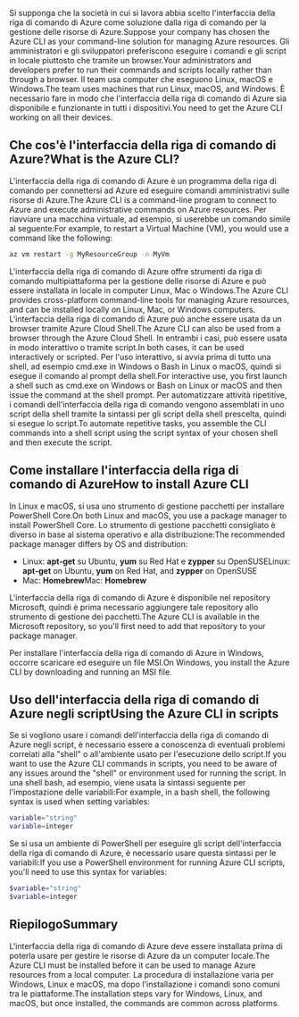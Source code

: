 <span data-ttu-id="ae8e4-101">Si supponga che la società in cui si lavora abbia scelto l'interfaccia della riga di comando di Azure come soluzione dalla riga di comando per la gestione delle risorse di Azure.</span><span class="sxs-lookup"><span data-stu-id="ae8e4-101">Suppose your company has chosen the Azure CLI as your command-line solution for managing Azure resources.</span></span> <span data-ttu-id="ae8e4-102">Gli amministratori e gli sviluppatori preferiscono eseguire i comandi e gli script in locale piuttosto che tramite un browser.</span><span class="sxs-lookup"><span data-stu-id="ae8e4-102">Your administrators and developers prefer to run their commands and scripts locally rather than through a browser.</span></span> <span data-ttu-id="ae8e4-103">Il team usa computer che eseguono Linux, macOS e Windows.</span><span class="sxs-lookup"><span data-stu-id="ae8e4-103">The team uses machines that run Linux, macOS, and Windows.</span></span> <span data-ttu-id="ae8e4-104">È necessario fare in modo che l'interfaccia della riga di comando di Azure sia disponibile e funzionante in tutti i dispositivi.</span><span class="sxs-lookup"><span data-stu-id="ae8e4-104">You need to get the Azure CLI working on all their devices.</span></span>

## <a name="what-is-the-azure-cli"></a><span data-ttu-id="ae8e4-105">Che cos'è l'interfaccia della riga di comando di Azure?</span><span class="sxs-lookup"><span data-stu-id="ae8e4-105">What is the Azure CLI?</span></span>
<span data-ttu-id="ae8e4-106">L'interfaccia della riga di comando di Azure è un programma della riga di comando per connettersi ad Azure ed eseguire comandi amministrativi sulle risorse di Azure.</span><span class="sxs-lookup"><span data-stu-id="ae8e4-106">The Azure CLI is a command-line program to connect to Azure and execute administrative commands on Azure resources.</span></span> <span data-ttu-id="ae8e4-107">Per riavviare una macchina virtuale, ad esempio, si userebbe un comando simile al seguente:</span><span class="sxs-lookup"><span data-stu-id="ae8e4-107">For example, to restart a Virtual Machine (VM), you would use a command like the following:</span></span>

 ```bash
 az vm restart -g MyResourceGroup -n MyVm
 ```

<span data-ttu-id="ae8e4-108">L'interfaccia della riga di comando di Azure offre strumenti da riga di comando multipiattaforma per la gestione delle risorse di Azure e può essere installata in locale in computer Linux, Mac o Windows.</span><span class="sxs-lookup"><span data-stu-id="ae8e4-108">The Azure CLI provides cross-platform command-line tools for managing Azure resources, and can be installed locally on Linux, Mac, or Windows computers.</span></span> <span data-ttu-id="ae8e4-109">L'interfaccia della riga di comando di Azure può anche essere usata da un browser tramite Azure Cloud Shell.</span><span class="sxs-lookup"><span data-stu-id="ae8e4-109">The Azure CLI can also be used from a browser through the Azure Cloud Shell.</span></span> <span data-ttu-id="ae8e4-110">In entrambi i casi, può essere usata in modo interattivo o tramite script.</span><span class="sxs-lookup"><span data-stu-id="ae8e4-110">In both cases, it can be used interactively or scripted.</span></span> <span data-ttu-id="ae8e4-111">Per l'uso interattivo, si avvia prima di tutto una shell, ad esempio cmd.exe in Windows o Bash in Linux o macOS, quindi si esegue il comando al prompt della shell.</span><span class="sxs-lookup"><span data-stu-id="ae8e4-111">For interactive use, you first launch a shell such as cmd.exe on Windows or Bash on Linux or macOS and then issue the command at the shell prompt.</span></span> <span data-ttu-id="ae8e4-112">Per automatizzare attività ripetitive, i comandi dell'interfaccia della riga di comando vengono assemblati in uno script della shell tramite la sintassi per gli script della shell prescelta, quindi si esegue lo script.</span><span class="sxs-lookup"><span data-stu-id="ae8e4-112">To automate repetitive tasks, you assemble the CLI commands into a shell script using the script syntax of your chosen shell and then execute the script.</span></span>

## <a name="how-to-install-azure-cli"></a><span data-ttu-id="ae8e4-113">Come installare l'interfaccia della riga di comando di Azure</span><span class="sxs-lookup"><span data-stu-id="ae8e4-113">How to install Azure CLI</span></span>
<span data-ttu-id="ae8e4-114">In Linux e macOS, si usa uno strumento di gestione pacchetti per installare PowerShell Core.</span><span class="sxs-lookup"><span data-stu-id="ae8e4-114">On both Linux and macOS, you use a package manager to install PowerShell Core.</span></span> <span data-ttu-id="ae8e4-115">Lo strumento di gestione pacchetti consigliato è diverso in base al sistema operativo e alla distribuzione:</span><span class="sxs-lookup"><span data-stu-id="ae8e4-115">The recommended package manager differs by OS and distribution:</span></span>
- <span data-ttu-id="ae8e4-116">Linux: **apt-get** su Ubuntu, **yum** su Red Hat e **zypper** su OpenSUSE</span><span class="sxs-lookup"><span data-stu-id="ae8e4-116">Linux: **apt-get** on Ubuntu, **yum** on Red Hat, and **zypper** on OpenSUSE</span></span>
- <span data-ttu-id="ae8e4-117">Mac: **Homebrew**</span><span class="sxs-lookup"><span data-stu-id="ae8e4-117">Mac: **Homebrew**</span></span>

<span data-ttu-id="ae8e4-118">L'interfaccia della riga di comando di Azure è disponibile nel repository Microsoft, quindi è prima necessario aggiungere tale repository allo strumento di gestione dei pacchetti.</span><span class="sxs-lookup"><span data-stu-id="ae8e4-118">The Azure CLI is available in the Microsoft repository, so you'll first need to add that repository to your package manager.</span></span>

<span data-ttu-id="ae8e4-119">Per installare l'interfaccia della riga di comando di Azure in Windows, occorre scaricare ed eseguire un file MSI.</span><span class="sxs-lookup"><span data-stu-id="ae8e4-119">On Windows, you install the Azure CLI by downloading and running an MSI file.</span></span>

## <a name="using-the-azure-cli-in-scripts"></a><span data-ttu-id="ae8e4-120">Uso dell'interfaccia della riga di comando di Azure negli script</span><span class="sxs-lookup"><span data-stu-id="ae8e4-120">Using the Azure CLI in scripts</span></span>
<span data-ttu-id="ae8e4-121">Se si vogliono usare i comandi dell'interfaccia della riga di comando di Azure negli script, è necessario essere a conoscenza di eventuali problemi correlati alla "shell" o all'ambiente usato per l'esecuzione dello script.</span><span class="sxs-lookup"><span data-stu-id="ae8e4-121">If you want to use the Azure CLI commands in scripts, you need to be aware of any issues around the "shell" or environment used for running the script.</span></span> <span data-ttu-id="ae8e4-122">In una shell bash, ad esempio, viene usata la sintassi seguente per l'impostazione delle variabili:</span><span class="sxs-lookup"><span data-stu-id="ae8e4-122">For example, in a bash shell, the following syntax is used when setting variables:</span></span>

 ```bash
 variable="string"
 variable=integer
 ```

<span data-ttu-id="ae8e4-123">Se si usa un ambiente di PowerShell per eseguire gli script dell'interfaccia della riga di comando di Azure, è necessario usare questa sintassi per le variabili:</span><span class="sxs-lookup"><span data-stu-id="ae8e4-123">If you use a PowerShell environment for running Azure CLI scripts, you'll need to use this syntax for variables:</span></span>

 ```powershell
 $variable="string"
 $variable=integer
 ```

## <a name="summary"></a><span data-ttu-id="ae8e4-124">Riepilogo</span><span class="sxs-lookup"><span data-stu-id="ae8e4-124">Summary</span></span>
<span data-ttu-id="ae8e4-125">L'interfaccia della riga di comando di Azure deve essere installata prima di poterla usare per gestire le risorse di Azure da un computer locale.</span><span class="sxs-lookup"><span data-stu-id="ae8e4-125">The Azure CLI must be installed before it can be used to manage Azure resources from a local computer.</span></span> <span data-ttu-id="ae8e4-126">La procedura di installazione varia per Windows, Linux e macOS, ma dopo l'installazione i comandi sono comuni tra le piattaforme.</span><span class="sxs-lookup"><span data-stu-id="ae8e4-126">The installation steps vary for Windows, Linux, and macOS, but once installed, the commands are common across platforms.</span></span> 

